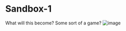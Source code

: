 # Sandbox-1

What will this become? Some sort of a game?
![image](https://user-images.githubusercontent.com/4059636/213192196-ac461e7b-fcd4-409b-80a2-3f428ed5e352.png)
